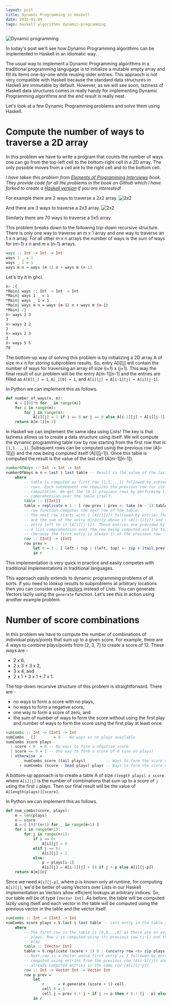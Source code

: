 ```yaml
---
layout: post
title: Dynamic Programming in Haskell
date: 2022-01-09
tags: haskell algorithms dynamic-programming
---
```

![Dynamic programming](/assets/dp/matrix_banner.gif)

In today's post we'll see how Dynamic Programming algorithms can be implemented in Haskell in an idiomatic way. 

The usual way to implement a Dynamic Programming algorithms in a traditional programming langugage is to initialize a mutable empty array and fill its items one-by-one while reusing older entries. This appraoch is not very compatible with Haskell because the standard data structures in Haskell are immutable by default. However, as we will see soon, laziness of Haskell data structures comes in really handy for implementing Dynamic Programming algorithms and the end result is really neat.

Let's look at a few Dynamic Programming problems and solve them using Haskell.

# Compute the number of ways to traverse a 2D array
In this problem we have to write a program that counts the number of ways one can go from the top-left cell to the bottom-right cell in a 2D array. The only possible moves from a cell are to the right cell and to the bottom cell.

*I have taken this problem from [Elements of Programming Interviews](https://www.amazon.com/Elements-Programming-Interviews-Python-Insiders/dp/1537713949/ref=asc_df_1537713949/?tag=hyprod-20&linkCode=df0&hvadid=312176709100&hvpos=&hvnetw=g&hvrand=3161579212296005143&hvpone=&hvptwo=&hvqmt=&hvdev=c&hvdvcmdl=&hvlocint=&hvlocphy=9003562&hvtargid=pla-312217120756&psc=1&tag=&ref=&adgrpid=60258872537&hvpone=&hvptwo=&hvadid=312176709100&hvpos=&hvnetw=g&hvrand=3161579212296005143&hvqmt=&hvdev=c&hvdvcmdl=&hvlocint=&hvlocphy=9003562&hvtargid=pla-312217120756) book. They provide code for all the problems in the book on Github which I have forked to create a [Haskell version](https://github.com/amogh09/EPIJudgeHaskell) if you are interested!*

For example there are 2 ways to traverse a 2x2 array.
![2x2](/assets/dp/dp_2x2.jpg)

And there are 3 ways to traverse a 2x3 array.
![2x2](/assets/dp/dp_2x3.jpg)

Similarly there are 70 ways to traverse a 5x5 array.

This problem breaks down to the following top-down recursive structure. There is only one way to traverse an m x 1 array and one way to traverse an 1 x n array. For all other m x n arrays the number of ways is the sum of ways for (m-1) x n and m x (n-1) arrays.

```haskell
ways :: Int -> Int -> Int 
ways 1 _ = 1 
ways _ 1 = 1 
ways m n = ways (m-1) n + ways m (n-1)
```

Let's try it in ghci.
```bash
λ> :{
*Main| ways :: Int -> Int -> Int 
*Main| ways 1 _ = 1 
*Main| ways _ 1 = 1 
*Main| ways m n = ways (m-1) n + ways m (n-1)
*Main| :}
λ> ways 2 3
3
λ> ways 2 2
2
λ> ways 2 3
3
λ> ways 5 5
70
```

The bottom-up way of solving this problem is by initializing a 2D array A of size m x n for storing subproblem results. So, entry A[i][j] will contain the number of ways for traversing an array of size (i+1) x (j+1). This way the final result of our problem will be the entry A[m-1][n-1] and the entries are filled as `A[0][_] = 1`, `A[_][0] = 1`, and `A[i][j] = A[i-1][j] + A[i][j-1]`.

In Python we can implement this as follows. 

```python
def number_of_ways(n, m):
    A = [[0]*n for _ in range(m)]
    for i in range(m):
        for j in range(n):
            A[i][j] = 1 if i == 0 or j == 0 else A[i-1][j] + A[i][j-1]
    return A[m-1][n-1]
```

In Haskell we can implement the same idea using Lists! The key is that laziness allows us to create a data structure using itself. We will compute the dynamic programming table row by row starting from the first row that is `[1,1...,1]`. Subsquent rows can be computed using the previous row (A[i-1][j]) and the row being computed itself (A[i][j-1]). Once this table is computed the result is the value of the last cell (A[m-1][n-1]).

```haskell
numberOfWays :: Int -> Int -> Int
numberOfWays m n = last $ last table -- Result is the value of the last cell
    where
        -- table is computed as first row [1,1,..,1] followed by subsequent 
        -- rows. Each subsequent row requires the previous row for its 
        -- computation. We get the (m-1) previous rows by performing list 
        -- comprehension over the table itself.
        table :: [[Int]]
        table = replicate n 1 : [ row prev | prev <- take (m - 1) table ]
        -- row function computes the next row of the table.
        -- The next row starts with 1 (A[i][1]) followed by entries that 
        -- are the sum of the entry directly above it (A[i-1][j]) and the 
        -- entry left to it (A[i][j-1]). These entries are provided by 
        -- a list comprehension over the row being computed and the tail
        -- (because the first entry is always 1) of the previous row.
        row :: [Int] -> [Int]
        row prev =
            let r = 1 : [ left + top | (left, top) <- zip r (tail prev) ]
            in r
```

This implementation is very quick in practice and easily competes with traditional implementations in traditional languages. 

This approach easily extends to dynamic programming problems of all sorts. If you need to lookup results to subproblems at arbitrary locations then you can consider using [Vectors](https://hackage.haskell.org/package/vector-0.12.3.1/docs/Data-Vector.html) instead of Lists. You can generate Vectors lazily using the `generate` function. Let's see this in action using another example problem.

# Number of score combinations 
In this problem we have to compute the number of combinations of individual plays/points that sum up to a given score. For example, there are 4 ways to combine plays/points from [2, 3, 7] to create a score of 12. These ways are - 
* 2 x 6,
* 2 x 3 + 3 x 2,
* 3 x 4, and
* 2 x 1 + 3 x 1 + 7 x 1. 

The top-down recursive structure of this problem is straightforward. There are -
* no ways to form a score with no plays,
* no ways to form a negative score,
* one way to form a score of zero, and 
* the sum of number of ways to form the score without using the first play and number of ways to form the score using the first play at least once.

```haskell
numCombs :: Int -> [Int] -> Int 
numCombs _ []        = 0 -- No ways as no plays available
numCombs score plays 
  | score < 0  = 0 -- No ways to form a negative score
  | score == 0 = 1 -- One way to form a score of 0 (use no plays)
  | otherwise  = 
        numCombs score (tail plays)         -- Ways to form the score without the first play
      + numCombs (score - head plays) plays -- Ways to form the score with the first play used at least once
```

A bottom-up approach is to create a table A of size `(length plays) x score` where `A[i][j]` is the number of combinations that sum up to a score of `j` using the first `i` plays. Then our final result will be the value of `A[length(plays)][score]`.

In Python we can implement this as follows.

```python
def num_combs(score, plays):
    m = len(plays)
    n = score
    A = [ [0]*(n+1) for _ in range(m+1) ]
    for i in range(m+1):
        for j in range(n+1):
            if i == 0:
                A[i][j] = 0 
            elif j == 0:
                A[i][j] = 1
            else:
                p = plays[i-1]
                A[i][j] = A[i-1][j] + (0 if j < p else A[i][j-p])
    return A[m][n]
```

Since we need `A[i][j-p]`, where p is known only at runtime, for computing `A[i][j]`, we'd be better of using Vectors over Lists in our Haskell implementation as Vectors allow efficient lookups at arbitrary indices. So, our table will be of type `[Vector Int]`. As before, the table will be computed lazily using itself and each vector in the table will be computed using the previous vector in the table and the vector itself. 

```haskell
numCombs :: Int -> [Int] -> Int
numCombs score plays = V.last $ last table -- Last entry in the table i.e. A[m][n]
    where
        -- The first row in the table is [0,0,..,0] as there are no available 
        -- plays. Row i is computed using its previous row (i-1) and the ith
        -- play.
        table :: [Vector Int]
        table = V.replicate (score + 1) 0 : (uncurry row <$> zip plays table)
        -- Next row is a Vector whose first entry is 1 followed by entries 
        -- computed using entries from the previous row (A[i-1][j]) and 
        -- already computed entries in the same row (A[i][j-p]).
        row :: Int -> Vector Int -> Vector Int
        row p prev =
            let
                r      = V.generate (score + 1) cell
                cell 0 = 1
                cell j = prev V.! j + if j >= p then r V.! (j - p) else 0
            in r
```
